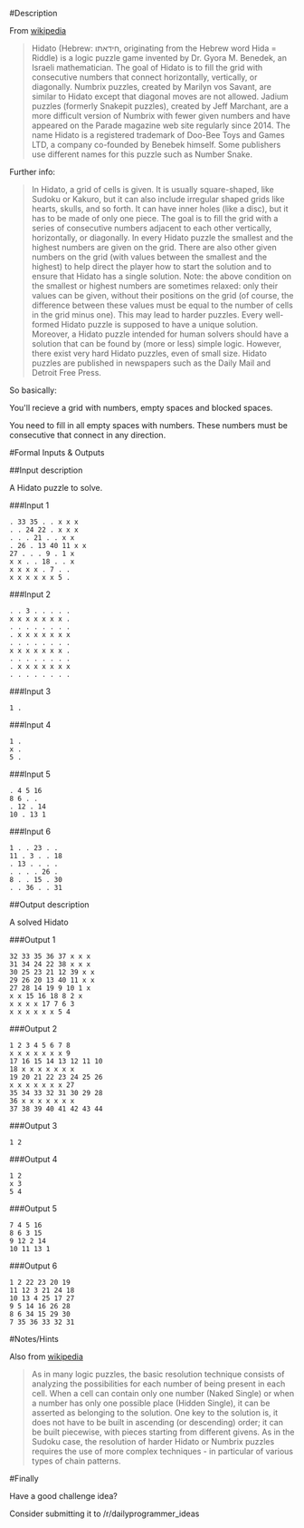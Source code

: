 #Description

From [wikipedia](https://en.wikipedia.org/wiki/Hidato)

> Hidato (Hebrew: חידאתו‎‎, originating from the Hebrew word Hida = Riddle) is a logic puzzle game invented by Dr. Gyora M. Benedek, an Israeli mathematician. The goal of Hidato is to fill the grid with consecutive numbers that connect horizontally, vertically, or diagonally. Numbrix puzzles, created by Marilyn vos Savant, are similar to Hidato except that diagonal moves are not allowed. Jadium puzzles (formerly Snakepit puzzles), created by Jeff Marchant, are a more difficult version of Numbrix with fewer given numbers and have appeared on the Parade magazine web site regularly since 2014. The name Hidato is a registered trademark of Doo-Bee Toys and Games LTD, a company co-founded by Benebek himself. Some publishers use different names for this puzzle such as Number Snake.

Further info:

> In Hidato, a grid of cells is given. It is usually square-shaped, like Sudoku or Kakuro, but it can also include irregular shaped grids like hearts, skulls, and so forth. It can have inner holes (like a disc), but it has to be made of only one piece.
The goal is to fill the grid with a series of consecutive numbers adjacent to each other vertically, horizontally, or diagonally.
In every Hidato puzzle the smallest and the highest numbers are given on the grid. There are also other given numbers on the grid (with values between the smallest and the highest) to help direct the player how to start the solution and to ensure that Hidato has a single solution.
Note: the above condition on the smallest or highest numbers are sometimes relaxed: only their values can be given, without their positions on the grid (of course, the difference between these values must be equal to the number of cells in the grid minus one). This may lead to harder puzzles.
Every well-formed Hidato puzzle is supposed to have a unique solution. Moreover, a Hidato puzzle intended for human solvers should have a solution that can be found by (more or less) simple logic. However, there exist very hard Hidato puzzles, even of small size.
Hidato puzzles are published in newspapers such as the Daily Mail and Detroit Free Press.


So basically:

You'll recieve a grid with numbers, empty spaces and blocked spaces.

You need to fill in all empty spaces with numbers. These numbers must be consecutive that connect in any direction.

#Formal Inputs & Outputs

##Input description

A Hidato puzzle to solve.

###Input 1

    . 33 35 . . x x x
    . . 24 22 . x x x
    . . . 21 . . x x
    . 26 . 13 40 11 x x
    27 . . . 9 . 1 x
    x x . . 18 . . x
    x x x x . 7 . .
    x x x x x x 5 .

###Input 2

    . . 3 . . . . .
    x x x x x x x .
    . . . . . . . .
    . x x x x x x x
    . . . . . . . .
    x x x x x x x .
    . . . . . . . .
    . x x x x x x x
    . . . . . . . .

###Input 3

    1 .

###Input 4

    1 .
    x .
    5 .

###Input 5

    . 4 5 16
    8 6 . .
    . 12 . 14
    10 . 13 1

###Input 6

    1 . . 23 . .
    11 . 3 . . 18
    . 13 . . . .
    . . . . 26 .
    8 . . 15 . 30
    . . 36 . . 31

##Output description

A solved Hidato

###Output 1

    32 33 35 36 37 x x x
    31 34 24 22 38 x x x
    30 25 23 21 12 39 x x
    29 26 20 13 40 11 x x
    27 28 14 19 9 10 1 x
    x x 15 16 18 8 2 x
    x x x x 17 7 6 3
    x x x x x x 5 4

###Output 2

    1 2 3 4 5 6 7 8
    x x x x x x x 9
    17 16 15 14 13 12 11 10
    18 x x x x x x x
    19 20 21 22 23 24 25 26
    x x x x x x x 27
    35 34 33 32 31 30 29 28
    36 x x x x x x x
    37 38 39 40 41 42 43 44

###Output 3

    1 2

###Output 4

    1 2
    x 3
    5 4

###Output 5

    7 4 5 16
    8 6 3 15
    9 12 2 14
    10 11 13 1

###Output 6

    1 2 22 23 20 19
    11 12 3 21 24 18
    10 13 4 25 17 27
    9 5 14 16 26 28
    8 6 34 15 29 30
    7 35 36 33 32 31

#Notes/Hints

Also from [wikipedia](https://en.wikipedia.org/wiki/Hidato)

> As in many logic puzzles, the basic resolution technique consists of analyzing the possibilities for each number of being present in each cell. When a cell can contain only one number (Naked Single) or when a number has only one possible place (Hidden Single), it can be asserted as belonging to the solution.
> One key to the solution is, it does not have to be built in ascending (or descending) order; it can be built piecewise, with pieces starting from different givens.
> As in the Sudoku case, the resolution of harder Hidato or Numbrix puzzles requires the use of more complex techniques - in particular of various types of chain patterns.

#Finally

Have a good challenge idea?

Consider submitting it to /r/dailyprogrammer_ideas